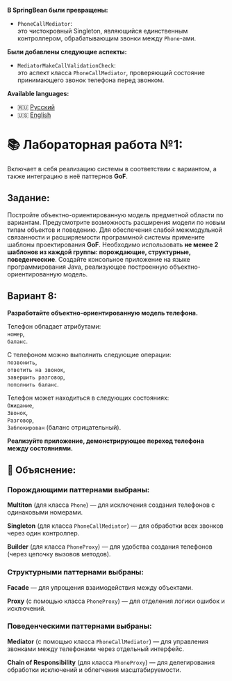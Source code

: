 **В SpringBean были превращены:**
- ```PhoneCallMediator```:\
это чистокровный Singleton, являющийся единственным контроллером, обрабатывающим звонки между ```Phone```-ами.

**Были добавлены следующие аспекты:**
- ```MediatorMakeCallValidationCheck```:\
это аспект класса ```PhoneCallMediator```, проверяющий состояние принимающего звонок телефона перед звонком.



**Available languages:**
- 🇷🇺 [Русский](README.md)
- 🇺🇸 [English](README_EN.md)


# 📚 Лабораторная работа №1:
Включает в себя реализацию системы в соответствии с вариантом, а также интеграцию в неё паттернов **GoF**.

## Задание:
Постройте объектно-ориентированную модель предметной области по
вариантам. Предусмотрите возможность расширения модели по новым типам
объектов и поведению. Для обеспечения слабой межмодульной связанности
и расширяемости программной системы примените шаблоны
проектирования **GoF**. Необходимо использовать **не менее 2 шаблонов из
каждой группы: порождающие, структурные, поведенческие**. Создайте
консольное приложение на языке программирования Java, реализующее
построенную объектно-ориентированную модель.

## Вариант 8:
**Разработайте объектно-ориентированную модель телефона.**

Телефон обладает атрибутами:\
```номер```,\
```баланс```.

С телефоном можно выполнить следующие операции:\
```позвонить```,\
```ответить на звонок```,\
```завершить разговор```,\
```пополнить баланс```.

Телефон может находиться в следующих состояниях:\
```Ожидание```,\
```Звонок```,\
```Разговор```,\
```Заблокирован``` (баланс отрицательный).

**Реализуйте приложение, демонстрирующее переход телефона между состояниями.**

## 📖 Объяснение:
### Порождающими паттернами выбраны:
**Multiton** (для класса ```Phone```) — для исключения создания телефонов с одинаковыми номерами.

**Singleton** (для класса ```PhoneCallMediator```) — для обработки всех звонков через один контроллер.

**Builder** (для класса ```PhoneProxy```) — для удобства создания телефонов (через цепочку вызовов методов).

### Структурными паттернами выбраны:
**Facade** — для упрощения взаимодействия между объектами.

**Proxy** (с помощью класса ```PhoneProxy```) — для отделения логики ошибок и исключений.

### Поведенческими паттернами выбраны:
**Mediator** (с помощью класса ```PhoneCallMediator```) — для управления звонками между телефонами через 
отдельный интерфейс.

**Chain of Responsibility** (для класса ```PhoneProxy```) — для делегирования обработки исключений
и облегчения масштабируемости.
